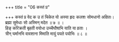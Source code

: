 +++
title = "06 कस्तं प्र"

+++
कस्तं प्र वेद क उ तं चिकेत यो अस्या हृदः कलशः सोमधानो अक्षितः।  
ब्रह्मा सुमेधाः सो अस्मिन् मदेत ॥ ७ ॥ ।  
हिङ् करिक्रती बृहती वयोधा उच्चैघौषाभि याति या व्रताः ।  
त्रीन् घर्मानभि वावशाना मिमाति मायुं पयते पयोभिः ॥ ८ ॥